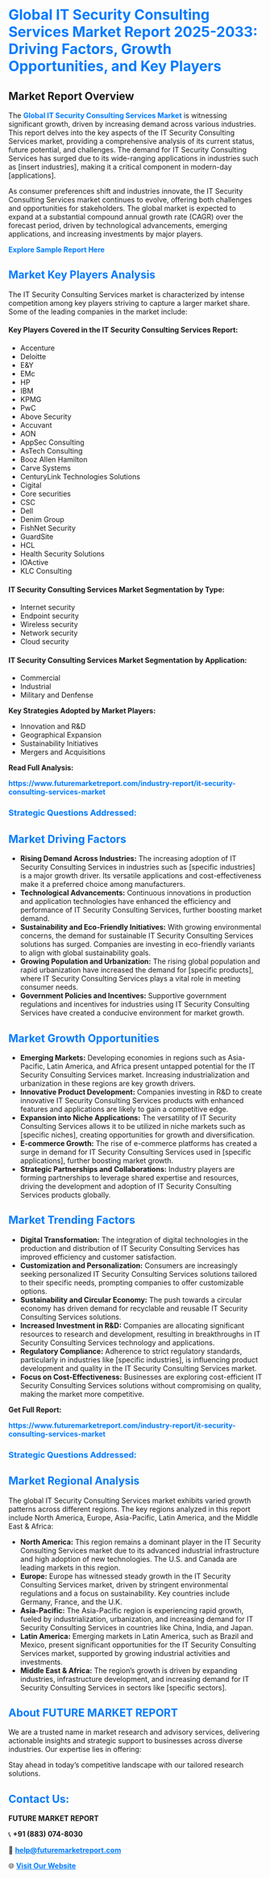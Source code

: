<h1 style="color: #007BFF;">Global IT Security Consulting Services Market Report 2025-2033: Driving Factors, Growth Opportunities, and Key Players</h1>

<section id="overview">
<h2>Market Report Overview</h2>
<p>The <a href="https://www.futuremarketreport.com/industry-report/it-security-consulting-services-market" style="color: #007BFF; text-decoration: none;"><strong>Global IT Security Consulting Services Market</strong></a> is witnessing significant growth, driven by increasing demand across various industries. This report delves into the key aspects of the IT Security Consulting Services market, providing a comprehensive analysis of its current status, future potential, and challenges. The demand for IT Security Consulting Services has surged due to its wide-ranging applications in industries such as [insert industries], making it a critical component in modern-day [applications].</p>
<p>As consumer preferences shift and industries innovate, the IT Security Consulting Services market continues to evolve, offering both challenges and opportunities for stakeholders. The global market is expected to expand at a substantial compound annual growth rate (CAGR) over the forecast period, driven by technological advancements, emerging applications, and increasing investments by major players.</p>
</section>

<section id="overview">
<p><a href="https://www.futuremarketreport.com/request-sample/reportId=63489" style="color: #007BFF; text-decoration: none;"><strong>Explore Sample Report Here</strong></a></p>
</section>

<section id="key-players">
<h2 style="color: #007BFF;">Market Key Players Analysis</h2>
<p>The IT Security Consulting Services market is characterized by intense competition among key players striving to capture a larger market share. Some of the leading companies in the market include:</p>
<h4>Key Players Covered in the IT Security Consulting Services Report:</h4>
<ul><li>Accenture</li><li>Deloitte</li><li>E&amp;Y</li><li>EMc</li><li>HP</li><li>IBM</li><li>KPMG</li><li>PwC</li><li>Above Security</li><li>Accuvant</li><li>AON</li><li>AppSec Consulting</li><li>AsTech Consulting</li><li>Booz Allen Hamilton</li><li>Carve Systems</li><li>CenturyLink Technologies Solutions</li><li>Cigital</li><li>Core securities</li><li>CSC</li><li>Dell</li><li>Denim Group</li><li>FishNet Security</li><li>GuardSite</li><li>HCL</li><li>Health Security Solutions</li><li>IOActive</li><li>KLC Consulting</li></ul>
<h4>IT Security Consulting Services Market Segmentation by Type:</h4>
<ul><li>Internet security</li><li>Endpoint security</li><li>Wireless security</li><li>Network security</li><li>Cloud security</li></ul>

<h4>IT Security Consulting Services Market Segmentation by Application:</h4>
<ul><li>Commercial</li><li>Industrial</li><li>Military and Denfense</li></ul>
<p><strong>Key Strategies Adopted by Market Players:</strong></p>
<ul>
<li>Innovation and R&D</li>
<li>Geographical Expansion</li>
<li>Sustainability Initiatives</li>
<li>Mergers and Acquisitions</li>
</ul>
</section>

<section>
<p><strong>Read Full Analysis: </strong></p><a href="https://www.futuremarketreport.com/industry-report/it-security-consulting-services-market" style="color: #007BFF; text-decoration: none;"><strong>https://www.futuremarketreport.com/industry-report/it-security-consulting-services-market</strong></a>
<h3 style="color: #007BFF;">Strategic Questions Addressed:</h3>
</section>

<section id="driving-factors">
<h2 style="color: #007BFF;">Market Driving Factors</h2>
<ul>
<li><strong>Rising Demand Across Industries:</strong> The increasing adoption of IT Security Consulting Services in industries such as [specific industries] is a major growth driver. Its versatile applications and cost-effectiveness make it a preferred choice among manufacturers.</li>
<li><strong>Technological Advancements:</strong> Continuous innovations in production and application technologies have enhanced the efficiency and performance of IT Security Consulting Services, further boosting market demand.</li>
<li><strong>Sustainability and Eco-Friendly Initiatives:</strong> With growing environmental concerns, the demand for sustainable IT Security Consulting Services solutions has surged. Companies are investing in eco-friendly variants to align with global sustainability goals.</li>
<li><strong>Growing Population and Urbanization:</strong> The rising global population and rapid urbanization have increased the demand for [specific products], where IT Security Consulting Services plays a vital role in meeting consumer needs.</li>
<li><strong>Government Policies and Incentives:</strong> Supportive government regulations and incentives for industries using IT Security Consulting Services have created a conducive environment for market growth.</li>
</ul>
</section>

<section id="growth-opportunities">
<h2 style="color: #007BFF;">Market Growth Opportunities</h2>
<ul>
<li><strong>Emerging Markets:</strong> Developing economies in regions such as Asia-Pacific, Latin America, and Africa present untapped potential for the IT Security Consulting Services market. Increasing industrialization and urbanization in these regions are key growth drivers.</li>
<li><strong>Innovative Product Development:</strong> Companies investing in R&D to create innovative IT Security Consulting Services products with enhanced features and applications are likely to gain a competitive edge.</li>
<li><strong>Expansion into Niche Applications:</strong> The versatility of IT Security Consulting Services allows it to be utilized in niche markets such as [specific niches], creating opportunities for growth and diversification.</li>
<li><strong>E-commerce Growth:</strong> The rise of e-commerce platforms has created a surge in demand for IT Security Consulting Services used in [specific applications], further boosting market growth.</li>
<li><strong>Strategic Partnerships and Collaborations:</strong> Industry players are forming partnerships to leverage shared expertise and resources, driving the development and adoption of IT Security Consulting Services products globally.</li>
</ul>
</section>

<section id="trending-factors">
<h2 style="color: #007BFF;">Market Trending Factors</h2>
<ul>
<li><strong>Digital Transformation:</strong> The integration of digital technologies in the production and distribution of IT Security Consulting Services has improved efficiency and customer satisfaction.</li>
<li><strong>Customization and Personalization:</strong> Consumers are increasingly seeking personalized IT Security Consulting Services solutions tailored to their specific needs, prompting companies to offer customizable options.</li>
<li><strong>Sustainability and Circular Economy:</strong> The push towards a circular economy has driven demand for recyclable and reusable IT Security Consulting Services solutions.</li>
<li><strong>Increased Investment in R&D:</strong> Companies are allocating significant resources to research and development, resulting in breakthroughs in IT Security Consulting Services technology and applications.</li>
<li><strong>Regulatory Compliance:</strong> Adherence to strict regulatory standards, particularly in industries like [specific industries], is influencing product development and quality in the IT Security Consulting Services market.</li>
<li><strong>Focus on Cost-Effectiveness:</strong> Businesses are exploring cost-efficient IT Security Consulting Services solutions without compromising on quality, making the market more competitive.</li>
</ul>
</section>

<section>
<p><strong>Get Full Report: </strong></p><a href="https://www.futuremarketreport.com/industry-report/it-security-consulting-services-market" style="color: #007BFF; text-decoration: none;"><strong>https://www.futuremarketreport.com/industry-report/it-security-consulting-services-market</strong></a>
<h3 style="color: #007BFF;">Strategic Questions Addressed:</h3>
</section>


<section id="regional-analysis">
<h2 style="color: #007BFF;">Market Regional Analysis</h2>
<p>The global IT Security Consulting Services market exhibits varied growth patterns across different regions. The key regions analyzed in this report include North America, Europe, Asia-Pacific, Latin America, and the Middle East & Africa:</p>
<ul>
<li><strong>North America:</strong> This region remains a dominant player in the IT Security Consulting Services market due to its advanced industrial infrastructure and high adoption of new technologies. The U.S. and Canada are leading markets in this region.</li>
<li><strong>Europe:</strong> Europe has witnessed steady growth in the IT Security Consulting Services market, driven by stringent environmental regulations and a focus on sustainability. Key countries include Germany, France, and the U.K.</li>
<li><strong>Asia-Pacific:</strong> The Asia-Pacific region is experiencing rapid growth, fueled by industrialization, urbanization, and increasing demand for IT Security Consulting Services in countries like China, India, and Japan.</li>
<li><strong>Latin America:</strong> Emerging markets in Latin America, such as Brazil and Mexico, present significant opportunities for the IT Security Consulting Services market, supported by growing industrial activities and investments.</li>
<li><strong>Middle East & Africa:</strong> The region’s growth is driven by expanding industries, infrastructure development, and increasing demand for IT Security Consulting Services in sectors like [specific sectors].</li>
</ul>
</section>

<footer>
<h2 style="color: #007BFF;">About FUTURE MARKET REPORT</h2>
<p>We are a trusted name in market research and advisory services, delivering actionable insights and strategic support to businesses across diverse industries. Our expertise lies in offering:</p>

<p>Stay ahead in today’s competitive landscape with our tailored research solutions.</p>

<h2 style="color: #007BFF;">Contact Us:</h2>
<p><strong>FUTURE MARKET REPORT</strong></p>
<p>📞 <strong>+91 (883) 074-8030</strong></p>
<p>📧 <strong><a href="mailto:help@futuremarketreport.com" style="color: #007BFF;">help@futuremarketreport.com</a></strong></p>
<p>🌐 <strong><a href="https://www.futuremarketreport.com/" style="color: #007BFF;">Visit Our Website</a></strong></p>
</footer>